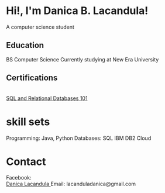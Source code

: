 <h1>Hi!, I'm Danica B. Lacandula!</h1>
A computer science student
<h2>Education</h2>
BS Computer Science
Currently studying at New Era University
<h2>Certifications</h2>
<br><a href="https://courses.cognitiveclass.ai/certificates/3dc69ff0484f4a9d89a35f73c9b1b02a"> SQL and Relational Databases 101</a>
<h1>skill sets</h1>
Programming: Java, Python
Databases: SQL IBM DB2 Cloud
<h1>Contact</h1>
Facebook: <br><a href="https://www.facebook.com/danicalacandula/"> Danica Lacandula </a>
Email: lacanduladanica@gmail.com
